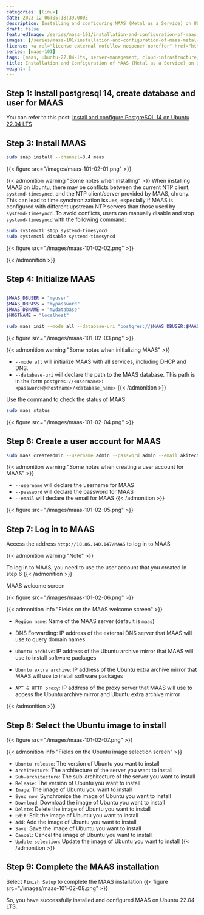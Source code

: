 ```yaml
---
categories: [linux]
date: 2023-12-06T05:18:39.000Z
description: Installing and configuring MAAS (Metal as a Service) on Ubuntu 22.04 LTS provides an efficient physical hardware management solution, with automation capabilities and easy scalability. This process optimizes server configuration and resource management, supporting cloud environments and data center operations
draft: false
featuredImage: /series/mass-101/installation-and-configuration-of-maas-metal-as-a-service-on-ubuntu-22-04-lts.webp
images: [/series/mass-101/installation-and-configuration-of-maas-metal-as-a-service-on-ubuntu-22-04-lts.webp]
license: <a rel="license external nofollow noopener noreffer" href="https://creativecommons.org/licenses/by-nc/4.0/" target="_blank">CC BY-NC 4.0</a>
series: [maas-101]
tags: [maas, ubuntu-22.04-lts, server-management, cloud-infrastructure, data-center-automation, bare-metal-provisioning]
title: Installation and Configuration of MAAS (Metal as a Service) on Ubuntu 22.04 LTS
weight: 2
---
```


## Step 1: Install postgresql 14, create database and user for MAAS

You can refer to this post: [Install and configure PostgreSQL 14 on Ubuntu 22.04 LTS](/install-and-secure-postgresql-14-on-ubuntu-2404)

## Step 3: Install MAAS

```bash
sudo snap install --channel=3.4 maas
```

{{< figure src="/images/maas-101-02-01.png" >}}

{{< admonition warning "Some notes when installing" >}}
When installing MAAS on Ubuntu, there may be conflicts between the current NTP client, `systemd-timesyncd`, and the NTP client/server provided by MAAS, chrony. This can lead to time synchronization issues, especially if MAAS is configured with different upstream NTP servers than those used by `systemd-timesyncd`. To avoid conflicts, users can manually disable and stop `systemd-timesyncd` with the following command:

```bash
sudo systemctl stop systemd-timesyncd
sudo systemctl disable systemd-timesyncd
```

{{< figure src="./images/maas-101-02-02.png" >}}

{{< /admonition >}}

## Step 4: Initialize MAAS

```bash

$MAAS_DBUSER = "myuser"
$MAAS_DBPASS = "mypassword"
$MAAS_DBNAME = "mydatabase"
$HOSTNAME = "localhost"

sudo maas init --mode all --database-uri "postgres://$MAAS_DBUSER:$MAAS_DBPASS@$HOSTNAME/$MAAS_DBNAME"
```

{{< figure src="./images/maas-101-02-03.png" >}}

{{< admonition warning "Some notes when initializing MAAS" >}}

-   `--mode all` will initialize MAAS with all services, including DHCP and DNS.
-   `--database-uri` will declare the path to the MAAS database. This path is in the form `postgres://<username>:<password>@<hostname>/<database_name>`
    {{< /admonition >}}

Use the command to check the status of MAAS

```bash
sudo maas status
```

{{< figure src="./images/maas-101-02-04.png" >}}

## Step 6: Create a user account for MAAS

```bash
sudo maas createadmin --username admin --password admin --email akitect.io@gmail.com
```

{{< admonition warning "Some notes when creating a user account for MAAS" >}}

-   `--username` will declare the username for MAAS
-   `--password` will declare the password for MAAS
-   `--email` will declare the email for MAAS
    {{< /admonition >}}

{{< figure src="./images/maas-101-02-05.png" >}}

## Step 7: Log in to MAAS

Access the address `http://10.86.140.147/MAAS` to log in to MAAS

{{< admonition warning "Note" >}}

To log in to MAAS, you need to use the user account that you created in step 6
{{< /admonition >}}

MAAS welcome screen

{{< figure src="./images/maas-101-02-06.png" >}}

{{< admonition info "Fields on the MAAS welcome screen" >}}

-   `Region name`: Name of the MAAS server (default is `maas`)

-   DNS Forwarding: IP address of the external DNS server that MAAS will use to query domain names

-   `Ubuntu archive`: IP address of the Ubuntu archive mirror that MAAS will use to install software packages

-   `Ubuntu extra archive`: IP address of the Ubuntu extra archive mirror that MAAS will use to install software packages

-   `APT & HTTP proxy`: IP address of the proxy server that MAAS will use to access the Ubuntu archive mirror and Ubuntu extra archive mirror

{{< /admonition >}}

## Step 8: Select the Ubuntu image to install

{{< figure src="./images/maas-101-02-07.png" >}}

{{< admonition info "Fields on the Ubuntu image selection screen" >}}

-   `Ubuntu release`: The version of Ubuntu you want to install
-   `Architecture`: The architecture of the server you want to install
-   `Sub-architecture`: The sub-architecture of the server you want to install
-   `Release`: The version of Ubuntu you want to install
-   `Image`: The image of Ubuntu you want to install
-   `Sync now`: Synchronize the image of Ubuntu you want to install
-   `Download`: Download the image of Ubuntu you want to install
-   `Delete`: Delete the image of Ubuntu you want to install
-   `Edit`: Edit the image of Ubuntu you want to install
-   `Add`: Add the image of Ubuntu you want to install
-   `Save`: Save the image of Ubuntu you want to install
-   `Cancel`: Cancel the image of Ubuntu you want to install
-   `Update selection`: Update the image of Ubuntu you want to install
    {{< /admonition >}}

## Step 9: Complete the MAAS installation

Select `Finish Setup` to complete the MAAS installation
{{< figure src="./images/maas-101-02-08.png" >}}

So, you have successfully installed and configured MAAS on Ubuntu 22.04 LTS.
